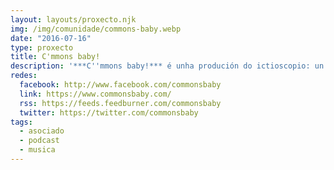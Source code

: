 ```yaml
---
layout: layouts/proxecto.njk
img: /img/comunidade/commons-baby.webp
date: "2016-07-16"
type: proxecto
title: C'mmons baby!
description: '***C''mmons baby!*** é unha produción do ictioscopio: un podcast sobre músicas distribuídas baixo licenzas copyleft, creative commons ou de libre descarga.'
redes:
  facebook: http://www.facebook.com/commonsbaby
  link: https://www.commonsbaby.com/
  rss: https://feeds.feedburner.com/commonsbaby
  twitter: https://twitter.com/commonsbaby
tags:
  - asociado
  - podcast
  - musica
---
```

